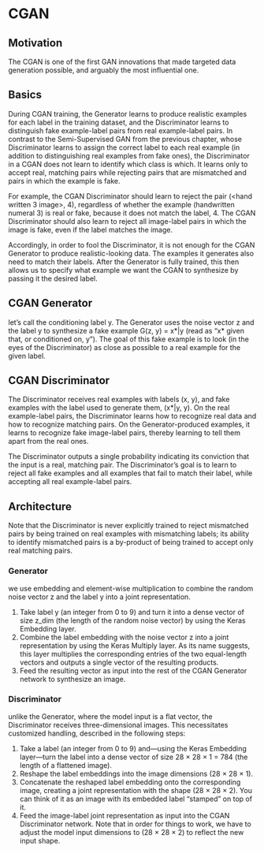 # CGAN

## Motivation
The CGAN is one of the first GAN innovations that made targeted data generation possible, and arguably the most influential one.

## Basics
During CGAN training, the Generator learns to produce realistic examples for each label in the training dataset, and the Discriminator learns to distinguish fake example-label pairs from real example-label pairs. In contrast to the Semi-Supervised GAN from the previous chapter, whose Discriminator learns to assign the correct label to each real example (in addition to distinguishing real examples from fake ones), the Discriminator in a CGAN does not learn to identify which class is which. It learns only to accept real, matching pairs while rejecting pairs that are mismatched and pairs in which the example is fake.

For example, the CGAN Discriminator should learn to reject the pair (<hand written 3 image>, 4), regardless of whether the example (handwritten numeral 3) is real or fake, because it does not match the label, 4. The CGAN Discriminator should also learn to reject all image-label pairs in which the image is fake, even if the label matches the image.

Accordingly, in order to fool the Discriminator, it is not enough for the CGAN Generator to produce realistic-looking data. The examples it generates also need to match their labels. After the Generator is fully trained, this then allows us to specify what example we want the CGAN to synthesize by passing it the desired label.

## CGAN Generator
let’s call the conditioning label y. The Generator uses the noise vector z and the label y to synthesize a fake example G(z, y) = x*|y (read as “x* given that, or conditioned on, y”). The goal of this fake example is to look (in the eyes of the Discriminator) as close as possible to a real example for the given label.

## CGAN Discriminator
The Discriminator receives real examples with labels (x, y), and fake examples with the label used to generate them, (x*|y, y). On the real example-label pairs, the Discriminator learns how to recognize real data and how to recognize matching pairs. On the Generator-produced examples, it learns to recognize fake image-label pairs, thereby learning to tell them apart from the real ones.

The Discriminator outputs a single probability indicating its conviction that the input is a real, matching pair. The Discriminator’s goal is to learn to reject all fake examples and all examples that fail to match their label, while accepting all real example-label pairs.

## Architecture
Note that the Discriminator is never explicitly trained to reject mismatched pairs by being trained on real examples with mismatching labels; its ability to identify mismatched pairs is a by-product of being trained to accept only real matching pairs.

### Generator
we use embedding and element-wise multiplication to combine the random noise vector z and the label y into a joint representation.
1. Take label y (an integer from 0 to 9) and turn it into a dense vector of size z_dim (the length of the random noise vector) by using the Keras Embedding layer.
2. Combine the label embedding with the noise vector z into a joint representation by using the Keras Multiply layer. As its name suggests, this layer multiplies the corresponding entries of the two equal-length vectors and outputs a single vector of the resulting products.
3. Feed the resulting vector as input into the rest of the CGAN Generator network to synthesize an image.

### Discriminator
unlike the Generator, where the model input is a flat vector, the Discriminator receives three-dimensional images. This necessitates customized handling, described in the following steps:
1. Take a label (an integer from 0 to 9) and—using the Keras Embedding layer—turn the label into a dense vector of size 28 × 28 × 1 = 784 (the length of a flattened image).
2. Reshape the label embeddings into the image dimensions (28 × 28 × 1).
3. Concatenate the reshaped label embedding onto the corresponding image, creating a joint representation with the shape (28 × 28 × 2). You can think of it as an image with its embedded label “stamped” on top of it.
4. Feed the image-label joint representation as input into the CGAN Discriminator network. Note that in order for things to work, we have to adjust the model input dimensions to (28 × 28 × 2) to reflect the new input shape.
